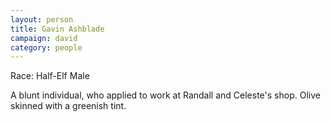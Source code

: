```yaml
---
layout: person
title: Gavin Ashblade
campaign: david
category: people
---
```


Race: Half-Elf Male

A blunt individual, who applied to work at Randall and Celeste's shop. Olive skinned with a greenish tint.